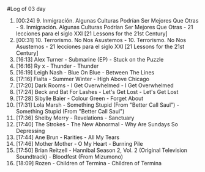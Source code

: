 #Log of 03 day

1. [00:24] 9. Inmigración. Algunas Culturas Podrían Ser Mejores Que Otras - 9. Inmigración. Algunas Culturas Podrían Ser Mejores Que Otras - 21 lecciones para el siglo XXI [21 Lessons for the 21st Century]
1. [00:31] 10. Terrorismo. No Nos Asustemos - 10. Terrorismo. No Nos Asustemos - 21 lecciones para el siglo XXI [21 Lessons for the 21st Century]
1. [16:13] Alex Turner - Submarine (EP) - Stuck on the Puzzle
1. [16:16] Ry x - Thunder - Thunder
1. [16:19] Leigh Nash - Blue On Blue - Between The Lines
1. [17:16] Fialta - Summer Winter - High Above Chicago
1. [17:20] Dark Rooms - I Get Overwhelmed - I Get Overwhelmed
1. [17:24] Beck and Bat For Lashes - Let's Get Lost - Let's Get Lost
1. [17:28] Sibylle Baier - Colour Green - Forget About
1. [17:31] Lola Marsh - Something Stupid (From "Better Call Saul") - Something Stupid (From "Better Call Saul")
1. [17:36] Shelby Merry - Revelations - Sanctuary
1. [17:40] The Strokes - The New Abnormal - Why Are Sundays So Depressing
1. [17:44] Ane Brun - Rarities - All My Tears
1. [17:46] Mother Mother - O My Heart - Burning Pile
1. [17:50] Brian Reitzell - Hannibal Season 2, Vol. 2 (Original Television Soundtrack) - Bloodfest (From Mizumono)
1. [18:09] Rozen - Children of Termina - Children of Termina
